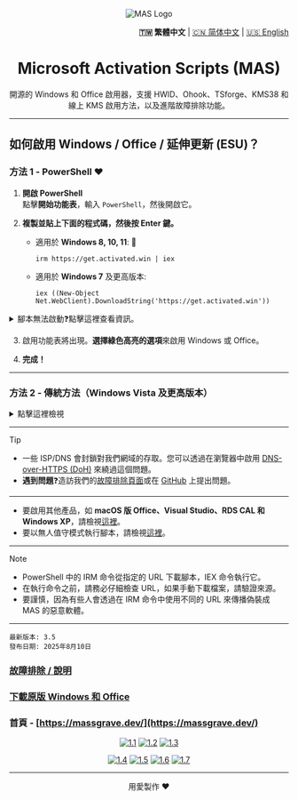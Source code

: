 <p align="center"><img src="https://massgrave.dev/img/logo_small.png" alt="MAS Logo"></p>

<div align="right">
  <strong>🇹🇼 繁體中文</strong> | <a href="README-zh_CN.md">🇨🇳 简体中文</a> | <a href="README.md">🇺🇸 English</a>
</div>

<h1 align="center">Microsoft Activation Scripts (MAS)</h1>

<p align="center">開源的 Windows 和 Office 啟用器，支援 HWID、Ohook、TSforge、KMS38 和線上 KMS 啟用方法，以及進階故障排除功能。</p>

<hr>
  
## 如何啟用 Windows / Office / 延伸更新 (ESU)？

### 方法 1 - PowerShell ❤️

1. **開啟 PowerShell**  
   點擊**開始功能表**，輸入 `PowerShell`，然後開啟它。

2. **複製並貼上下面的程式碼，然後按 Enter 鍵。**  
   - 適用於 **Windows 8, 10, 11**: 📌
     ```
     irm https://get.activated.win | iex
     ```
   - 適用於 **Windows 7** 及更高版本:
     ```
     iex ((New-Object Net.WebClient).DownloadString('https://get.activated.win'))
     ```

<details>

<summary>腳本無法啟動❓點擊這裡查看資訊。</summary>

---

- 如果上述方法被封鎖（被 ISP/DNS 封鎖），請嘗試這個（需要**更新的 Windows 10 或 11**）：
  ```
  iex (curl.exe -s --doh-url https://1.1.1.1/dns-query https://get.activated.win | Out-String)
  ```
- 如果失敗或您使用的是較舊版本的 Windows，請使用下面列出的方法 2。

---

</details>

3. 啟用功能表將出現。**選擇綠色高亮的選項**來啟用 Windows 或 Office。

4. **完成！**

---

### 方法 2 - 傳統方法（Windows Vista 及更高版本）

<details>
  <summary>點擊這裡檢視</summary>
  
1.   使用以下連結之一下載檔案：  
`https://github.com/massgravel/Microsoft-Activation-Scripts/archive/refs/heads/master.zip`  
或  
`https://git.activated.win/massgrave/Microsoft-Activation-Scripts/archive/master.zip`
2.   右鍵點擊下載的 zip 檔案並解壓縮。
3.   在解壓縮的資料夾中，找到名為 `All-In-One-Version` 的資料夾。
4.   執行名為 `MAS_AIO.cmd` 的檔案。
5.   您將看到啟用選項。按照螢幕上的說明操作。
6.   就是這樣。

</details>

---

> [!TIP]
> - 一些 ISP/DNS 會封鎖對我們網域的存取。您可以透過在瀏覽器中啟用 [DNS-over-HTTPS (DoH)](https://developers.cloudflare.com/1.1.1.1/encryption/dns-over-https/encrypted-dns-browsers/) 來繞過這個問題。  
> - **遇到問題**❓造訪我們的[故障排除頁面](https://massgrave.dev/troubleshoot)或在 [GitHub](https://github.com/massgravel/Microsoft-Activation-Scripts/issues) 上提出問題。

---

- 要啟用其他產品，如 **macOS 版 Office、Visual Studio、RDS CAL 和 Windows XP**，請檢視[這裡](https://massgrave.dev/unsupported_products_activation)。
- 要以無人值守模式執行腳本，請檢視[這裡](https://massgrave.dev/command_line_switches)。

---

> [!NOTE]
>
> - PowerShell 中的 IRM 命令從指定的 URL 下載腳本，IEX 命令執行它。
> - 在執行命令之前，請務必仔細檢查 URL，如果手動下載檔案，請驗證來源。
> - 要謹慎，因為有些人會透過在 IRM 命令中使用不同的 URL 來傳播偽裝成 MAS 的惡意軟體。

---

```
最新版本: 3.5
發布日期: 2025年8月10日
```

### [故障排除 / 說明](https://massgrave.dev/troubleshoot)
### [下載原版 Windows 和 Office](https://massgrave.dev/genuine-installation-media)
### 首頁 - [https://massgrave.dev/](https://massgrave.dev/)

<div align="center">
  
[![1.1]][1]
[![1.2]][2]
[![1.3]][3]

</div>

<div align="center">
  
[![1.4]][4]
[![1.5]][5]
[![1.6]][6]
[![1.7]][7]

</div>

[1.1]: https://massgrave.dev/img/logo_github.png (GitHub)
[1.2]: https://massgrave.dev/img/logo_azuredevops.png (AzureDevOps)
[1.3]: https://massgrave.dev/img/logo_gitea.png (自托管 Git)

[1.4]: https://massgrave.dev/img/logo_discord.png (無需註冊即可與我們聊天)
[1.5]: https://massgrave.dev/img/logo_reddit.png (Reddit)
[1.6]: https://massgrave.dev/img/logo_bluesky.png (Bluesky)
[1.7]: https://massgrave.dev/img/logo_x.png (Twitter)

[1]: https://github.com/massgravel/Microsoft-Activation-Scripts
[2]: https://dev.azure.com/massgrave/_git/Microsoft-Activation-Scripts
[3]: https://git.activated.win/massgrave/Microsoft-Activation-Scripts
[4]: https://discord.gg/j2yFsV5ZVC
[5]: https://www.reddit.com/r/MAS_Activator
[6]: https://bsky.app/profile/massgrave.dev
[7]: https://twitter.com/massgravel

---

<p align="center">用愛製作 ❤️</p>